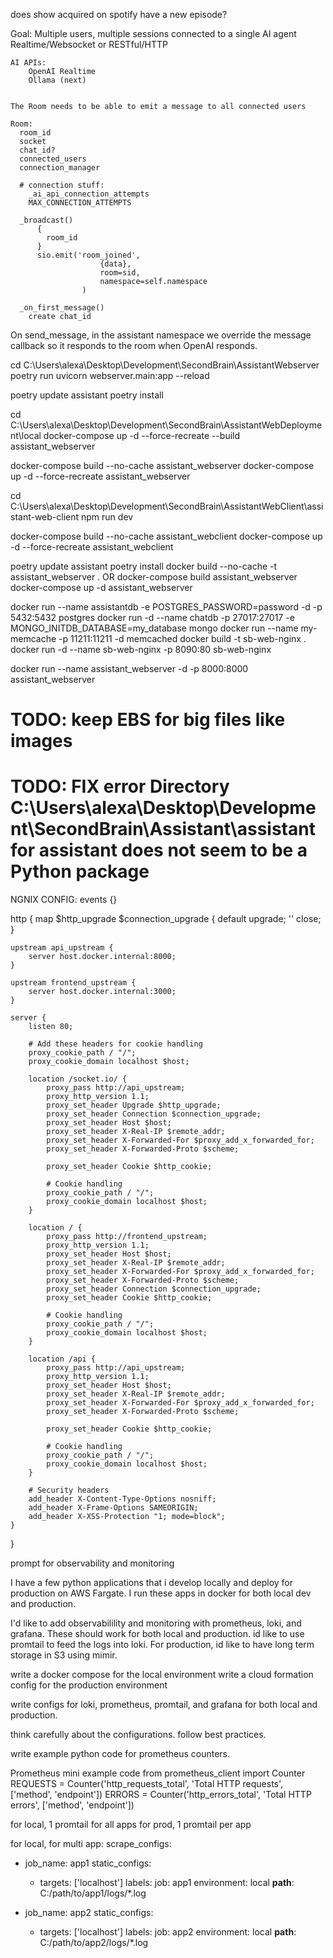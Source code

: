does show acquired on spotify have a new episode?

Goal:
    Multiple users, multiple sessions connected to a single AI agent
    Realtime/Websocket or RESTful/HTTP 

    AI APIs:
        OpenAI Realtime
        Ollama (next)


    The Room needs to be able to emit a message to all connected users

    Room:
      room_id
      socket
      chat_id?
      connected_users
      connection_manager

      # connection stuff:
        _ai_api_connection_attempts
        MAX_CONNECTION_ATTEMPTS

      _broadcast()
          {
            room_id
          }
          sio.emit('room_joined', 
                        {data}, 
                        room=sid, 
                        namespace=self.namespace
                    )

      _on_first_message()
        create chat_id



On send_message, in the assistant namespace we override the message callback so it responds to the room when OpenAI responds.



cd C:\Users\alexa\Desktop\Development\SecondBrain\AssistantWebserver
poetry run uvicorn webserver.main:app --reload

poetry update assistant
poetry install

cd C:\Users\alexa\Desktop\Development\SecondBrain\AssistantWebDeployment\local
docker-compose up -d --force-recreate --build assistant_webserver

docker-compose build --no-cache assistant_webserver
docker-compose up -d --force-recreate assistant_webserver



cd C:\Users\alexa\Desktop\Development\SecondBrain\AssistantWebClient\assistant-web-client
npm run dev

docker-compose build --no-cache assistant_webclient
docker-compose up -d --force-recreate assistant_webclient

poetry update assistant
poetry install
docker build --no-cache -t assistant_webserver .
OR
docker-compose build assistant_webserver
docker-compose up -d assistant_webserver

docker run --name assistantdb -e POSTGRES_PASSWORD=password -d -p 5432:5432 postgres
docker run -d --name chatdb -p 27017:27017 -e MONGO_INITDB_DATABASE=my_database mongo
docker run --name my-memcache -p 11211:11211 -d memcached
docker build -t sb-web-nginx .
docker run -d --name sb-web-nginx -p 8090:80 sb-web-nginx

docker run --name assistant_webserver -d -p 8000:8000 assistant_webserver

# TODO: keep EBS for big files like images
# TODO: FIX error Directory C:\Users\alexa\Desktop\Development\SecondBrain\Assistant\assistant for assistant does not seem to be a Python package

NGNIX CONFIG:
events {}

http {
    map $http_upgrade $connection_upgrade {
        default upgrade;
        ''      close;
    }
    
    upstream api_upstream {
        server host.docker.internal:8000;
    }

    upstream frontend_upstream {
        server host.docker.internal:3000;
    }

    server {
        listen 80;
        
        # Add these headers for cookie handling
        proxy_cookie_path / "/";
        proxy_cookie_domain localhost $host;

        location /socket.io/ {
            proxy_pass http://api_upstream;
            proxy_http_version 1.1;
            proxy_set_header Upgrade $http_upgrade;
            proxy_set_header Connection $connection_upgrade;
            proxy_set_header Host $host;
            proxy_set_header X-Real-IP $remote_addr;
            proxy_set_header X-Forwarded-For $proxy_add_x_forwarded_for;
            proxy_set_header X-Forwarded-Proto $scheme;

            proxy_set_header Cookie $http_cookie;
            
            # Cookie handling
            proxy_cookie_path / "/";
            proxy_cookie_domain localhost $host;
        }

        location / {
            proxy_pass http://frontend_upstream;
            proxy_http_version 1.1;
            proxy_set_header Host $host;
            proxy_set_header X-Real-IP $remote_addr;
            proxy_set_header X-Forwarded-For $proxy_add_x_forwarded_for;
            proxy_set_header X-Forwarded-Proto $scheme;
            proxy_set_header Connection $connection_upgrade;
            proxy_set_header Cookie $http_cookie;
            
            # Cookie handling
            proxy_cookie_path / "/";
            proxy_cookie_domain localhost $host;
        }

        location /api {
            proxy_pass http://api_upstream;
            proxy_http_version 1.1;
            proxy_set_header Host $host;
            proxy_set_header X-Real-IP $remote_addr;
            proxy_set_header X-Forwarded-For $proxy_add_x_forwarded_for;
            proxy_set_header X-Forwarded-Proto $scheme;

            proxy_set_header Cookie $http_cookie;
            
            # Cookie handling
            proxy_cookie_path / "/";
            proxy_cookie_domain localhost $host;
        }

        # Security headers
        add_header X-Content-Type-Options nosniff;
        add_header X-Frame-Options SAMEORIGIN;
        add_header X-XSS-Protection "1; mode=block";
    }
}

prompt for observability and monitoring

I have a few python applications that i develop locally and deploy for production on AWS Fargate. I run these apps in docker for both local dev and production.

I'd like to add observabilility and monitoring with prometheus, loki, and grafana. These should work for both local and production. id like to use promtail to feed the logs into loki. For production, id like to have long term storage in S3 using mimir.

write a docker compose for the local environment
write a cloud formation config for the production environment

write configs for loki, prometheus, promtail, and grafana for both local and production.

think carefully about the configurations. follow best practices.

write example python code for prometheus counters.

Prometheus mini example code
from prometheus_client import Counter
REQUESTS = Counter('http_requests_total', 'Total HTTP requests', ['method', 'endpoint'])
ERRORS = Counter('http_errors_total', 'Total HTTP errors', ['method', 'endpoint'])

for local, 1 promtail for all apps
for prod, 1 promtail per app

for local, for multi app:
scrape_configs:
  - job_name: app1
    static_configs:
      - targets: ['localhost']
        labels:
          job: app1
          environment: local
          __path__: C:/path/to/app1/logs/*.log

  - job_name: app2
    static_configs:
      - targets: ['localhost']
        labels:
          job: app2
          environment: local
          __path__: C:/path/to/app2/logs/*.log
